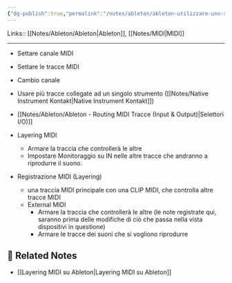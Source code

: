 ```yaml
---
{"dg-publish":true,"permalink":"/notes/ableton/ableton-utilizzare-uno-strumento-su-piu-canali-midi/"}
---
```


Links:: [[Notes/Ableton/Ableton\|Ableton]], [[Notes/MIDI\|MIDI]]

---
- Settare canale MIDI
- Settare le tracce MIDI
- Cambio canale
- Usare più tracce collegate ad un singolo strumento ([[Notes/Native Instrument Kontakt\|Native Instrument Kontakt]])


- [[Notes/Ableton/Ableton - Routing MIDI Tracce (Input & Output)\|Selettori I/O)]]
- Layering MIDI
	- Armare la traccia che controllerà le altre
	- Impostare Monitoraggio su IN nelle altre tracce che andranno a riprodurre il suono.
- Registrazione MIDI (Layering)
	- una traccia MIDI principale con una CLIP MIDI, che controlla altre tracce MIDI
	- External MIDI
		- Armare la traccia che controllerà le altre (le note registrate qui, saranno prima delle modifiche di ciò che passa nella vista dispositivi in questione)
		- Armare le tracce dei suoni che si vogliono riprodurre



## 🔗 Related Notes

- [[Layering MIDI su Ableton\|Layering MIDI su Ableton]]